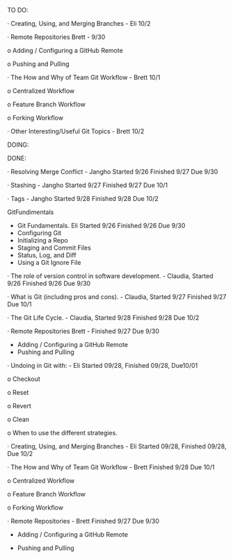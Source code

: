 TO DO:





· Creating, Using, and Merging Branches - Eli 10/2

· Remote Repositories  Brett - 9/30

o Adding / Configuring a GitHub Remote

o Pushing and Pulling

· The How and Why of Team Git Workflow  - Brett 10/1

o Centralized Workflow

o Feature Branch Workflow

o Forking Workflow

· Other Interesting/Useful Git Topics - Brett 10/2



DOING:



DONE:

· Resolving Merge Conflict - Jangho Started 9/26 Finished 9/27 Due 9/30

· Stashing - Jangho Started 9/27 Finished 9/27 Due 10/1

· Tags - Jangho Started 9/28 Finished 9/28 Due 10/2

GitFundimentals

* Git Fundamentals. Eli Started 9/26 Finished 9/26 Due 9/30
* Configuring Git
* Initializing a Repo
* Staging and Commit Files
* Status, Log, and Diff
* Using a Git Ignore File

· The role of version control in software development.  - Claudia, Started 9/26 Finished 9/26 Due 9/30

· What is Git (including pros and cons). - Claudia, Started 9/27 Finished 9/27 Due 10/1

· The Git Life Cycle. - Claudia, Started 9/28 Finished 9/28 Due 10/2

· Remote Repositories  Brett - Finished 9/27 Due 9/30

* Adding / Configuring a GitHub Remote
* Pushing and Pulling

· Undoing in Git with: - Eli Started 09/28, Finished 09/28, Due10/01

o Checkout

o Reset

o Revert

o Clean

o When to use the different strategies.

· Creating, Using, and Merging Branches - Eli Started 09/28, Finished 09/28, Due 10/2

· The How and Why of Team Git Workflow  - Brett Finished 9/28 Due 10/1

o Centralized Workflow

o Feature Branch Workflow

o Forking Workflow


· Remote Repositories - Brett  Finished 9/27 Due 9/30

* Adding / Configuring a GitHub Remote

* Pushing and Pulling



